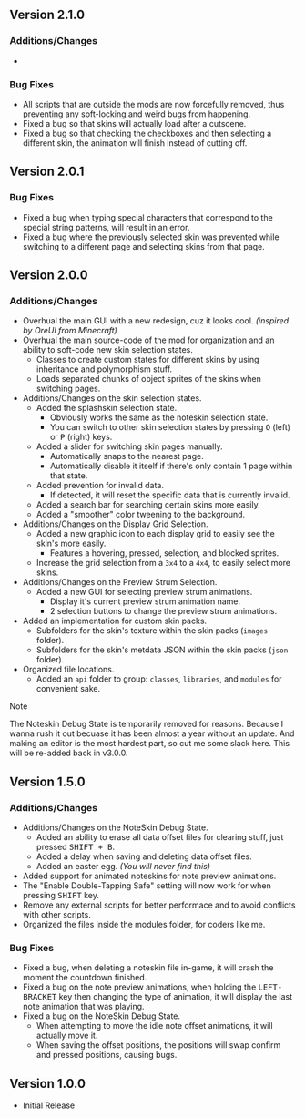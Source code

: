 ## Version 2.1.0
### Additions/Changes
- 

### Bug Fixes
- All scripts that are outside the mods are now forcefully removed, thus preventing any soft-locking and weird bugs from happening.
- Fixed a bug so that skins will actually load after a cutscene.
- Fixed a bug so that checking the checkboxes and then selecting a different skin, the animation will finish instead of cutting off.

## Version 2.0.1
### Bug Fixes
- Fixed a bug when typing special characters that correspond to the special string patterns, will result in an error.
- Fixed a bug where the previously selected skin was prevented while switching to a different page and selecting skins from that page.

## Version 2.0.0
### Additions/Changes
- Overhual the main GUI with a new redesign, cuz it looks cool. _(inspired by OreUI from Minecraft)_
- Overhual the main source-code of the mod for organization and an ability to soft-code new skin selection states.
     - Classes to create custom states for different skins by using inheritance and polymorphism stuff.
     - Loads separated chunks of object sprites of the skins when switching pages.
- Additions/Changes on the skin selection states.
     - Added the splashskin selection state.
          - Obviously works the same as the noteskin selection state.
          - You can switch to other skin selection states by pressing <kbd>O</kbd> (left) or <kbd>P</kbd> (right) keys.
     - Added a slider for switching skin pages manually.
          - Automatically snaps to the nearest page.
          - Automatically disable it itself if there's only contain 1 page within that state.
     - Added prevention for invalid data.
          - If detected, it will reset the specific data that is currently invalid.
     - Added a search bar for searching certain skins more easily.
     - Added a "smoother" color tweening to the background.
- Additions/Changes on the Display Grid Selection.
     - Added a new graphic icon to each display grid to easily see the skin's more easily.
          - Features a hovering, pressed, selection, and blocked sprites.
     - Increase the grid selection from a `3x4` to a `4x4`, to easily select more skins.
- Additions/Changes on the Preview Strum Selection.
     - Added a new GUI for selecting preview strum animations.
          - Display it's current preview strum animation name.
          - 2 selection buttons to change the preview strum animations.
- Added an implementation for custom skin packs.
     - Subfolders for the skin's texture within the skin packs (`images` folder).
     - Subfolders for the skin's metdata JSON within the skin packs (`json` folder).
- Organized file locations.
     - Added an `api` folder to group: `classes`, `libraries`, and `modules` for convenient sake.
     
> [!NOTE]
> The Noteskin Debug State is temporarily removed for reasons. Because I wanna rush it out becuase it has been almost a year without an update. And making an editor is the most hardest part, so cut me some slack here. This will be re-added back in v3.0.0.

## Version 1.5.0
### Additions/Changes
- Additions/Changes on the NoteSkin Debug State.
     - Added an ability to erase all data offset files for clearing stuff, just pressed <kbd>SHIFT + B</kbd>.
     - Added a delay when saving and deleting data offset files.
     - Added an easter egg. _(You will never find this)_
- Added support for animated noteskins for note preview animations.
- The "Enable Double-Tapping Safe" setting will now work for when pressing <kbd>SHIFT</kbd> key.
- Remove any external scripts for better performace and to avoid conflicts with other scripts.
- Organized the files inside the modules folder, for coders like me.

### Bug Fixes
- Fixed a bug, when deleting a noteskin file in-game, it will crash the moment the countdown finished.
- Fixed a bug on the note preview animations, when holding the <kbd>LEFT-BRACKET</kbd> key then changing the type of animation, it will display the last note animation that was playing.
- Fixed a bug on the NoteSkin Debug State.
     - When attempting to move the idle note offset animations, it will actually move it.
     - When saving the offset positions, the positions will swap confirm and pressed positions, causing bugs.

## Version 1.0.0
- Initial Release
